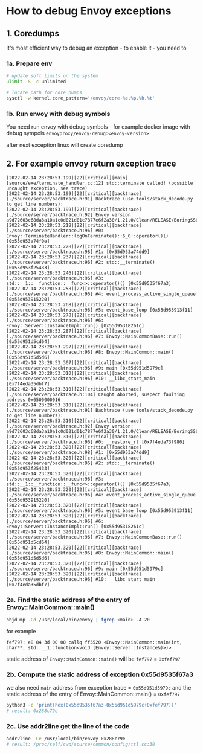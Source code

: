 # How to debug Envoy exceptions

## 1. Coredumps

It's most efficient way to debug an exception - to enable it - you need to

### 1a. Prepare env

```bash
# update soft limits on the system
ulimit -S -c unlimited

# locate path for core dumps
sysctl -w kernel.core_pattern='/envoy/core-%e.%p.%h.%t'
```

### 1b. Run envoy with debug symbols

You need run envoy with debug symbols - for example docker image with debug sympols `envoyproxy/envoy-debug:<envoy-version>`

after next exception linux will create coredump

## 2. For example envoy return exception trace

```log
[2022-02-14 23:28:53.199][22][critical][main] [source/exe/terminate_handler.cc:12] std::terminate called! (possible uncaught exception, see trace)
[2022-02-14 23:28:53.199][22][critical][backtrace] [./source/server/backtrace.h:91] Backtrace (use tools/stack_decode.py to get line numbers):
[2022-02-14 23:28:53.199][22][critical][backtrace] [./source/server/backtrace.h:92] Envoy version: a9d72603c68da3a10a1c0d021d01c7877e6f2a30/1.21.0/Clean/RELEASE/BoringSSL
[2022-02-14 23:28:53.218][22][critical][backtrace] [./source/server/backtrace.h:96] #0: Envoy::TerminateHandler::logOnTerminate()::$_0::operator()() [0x55d953a74f0e]
[2022-02-14 23:28:53.228][22][critical][backtrace] [./source/server/backtrace.h:98] #1: [0x55d953a74dd9]
[2022-02-14 23:28:53.237][22][critical][backtrace] [./source/server/backtrace.h:96] #2: std::__terminate() [0x55d953f25433]
[2022-02-14 23:28:53.246][22][critical][backtrace] [./source/server/backtrace.h:96] #3: std::__1::__function::__func<>::operator()() [0x55d9535f67a3]
[2022-02-14 23:28:53.258][22][critical][backtrace] [./source/server/backtrace.h:96] #4: event_process_active_single_queue [0x55d953915220]
[2022-02-14 23:28:53.268][22][critical][backtrace] [./source/server/backtrace.h:96] #5: event_base_loop [0x55d953913f11]
[2022-02-14 23:28:53.278][22][critical][backtrace] [./source/server/backtrace.h:96] #6: Envoy::Server::InstanceImpl::run() [0x55d95318261c]
[2022-02-14 23:28:53.287][22][critical][backtrace] [./source/server/backtrace.h:96] #7: Envoy::MainCommonBase::run() [0x55d951d5cd64]
[2022-02-14 23:28:53.297][22][critical][backtrace] [./source/server/backtrace.h:96] #8: Envoy::MainCommon::main() [0x55d951d5d5d6]
[2022-02-14 23:28:53.307][22][critical][backtrace] [./source/server/backtrace.h:96] #9: main [0x55d951d5979c]
[2022-02-14 23:28:53.310][22][critical][backtrace] [./source/server/backtrace.h:96] #10: __libc_start_main [0x7f4eda35dbf7]
[2022-02-14 23:28:53.310][22][critical][backtrace] [./source/server/backtrace.h:104] Caught Aborted, suspect faulting address 0x6500000016
[2022-02-14 23:28:53.310][22][critical][backtrace] [./source/server/backtrace.h:91] Backtrace (use tools/stack_decode.py to get line numbers):
[2022-02-14 23:28:53.310][22][critical][backtrace] [./source/server/backtrace.h:92] Envoy version: a9d72603c68da3a10a1c0d021d01c7877e6f2a30/1.21.0/Clean/RELEASE/BoringSSL
[2022-02-14 23:28:53.310][22][critical][backtrace] [./source/server/backtrace.h:96] #0: __restore_rt [0x7f4eda73f980]
[2022-02-14 23:28:53.320][22][critical][backtrace] [./source/server/backtrace.h:98] #1: [0x55d953a74dd9]
[2022-02-14 23:28:53.320][22][critical][backtrace] [./source/server/backtrace.h:96] #2: std::__terminate() [0x55d953f25433]
[2022-02-14 23:28:53.320][22][critical][backtrace] [./source/server/backtrace.h:96] #3: std::__1::__function::__func<>::operator()() [0x55d9535f67a3]
[2022-02-14 23:28:53.320][22][critical][backtrace] [./source/server/backtrace.h:96] #4: event_process_active_single_queue [0x55d953915220]
[2022-02-14 23:28:53.320][22][critical][backtrace] [./source/server/backtrace.h:96] #5: event_base_loop [0x55d953913f11]
[2022-02-14 23:28:53.320][22][critical][backtrace] [./source/server/backtrace.h:96] #6: Envoy::Server::InstanceImpl::run() [0x55d95318261c]
[2022-02-14 23:28:53.320][22][critical][backtrace] [./source/server/backtrace.h:96] #7: Envoy::MainCommonBase::run() [0x55d951d5cd64]
[2022-02-14 23:28:53.320][22][critical][backtrace] [./source/server/backtrace.h:96] #8: Envoy::MainCommon::main() [0x55d951d5d5d6]
[2022-02-14 23:28:53.320][22][critical][backtrace] [./source/server/backtrace.h:96] #9: main [0x55d951d5979c]
[2022-02-14 23:28:53.320][22][critical][backtrace] [./source/server/backtrace.h:96] #10: __libc_start_main [0x7f4eda35dbf7]
```

### 2a. Find the static address of the entry of Envoy::MainCommon::main()

```bash
objdump -Cd /usr/local/bin/envoy | fgrep <main> -A 20 
```

for example

```log
fef797: e8 84 3d 00 00 callq ff3520 <Envoy::MainCommon::main(int, char**, std::__1::function<void (Envoy::Server::Instance&)>)>
```

static address of `Envoy::MainCommon::main()` will be `fef797` = `0xfef797`

### 2b. Compute the static address of exception 0x55d9535f67a3

we also need `main` address from exception trace = `0x55d951d5979c` and the static address of the entry of Envoy::MainCommon::main() = `0xfef797`

```bash
python3 -c 'print(hex(0x55d9535f67a3-0x55d951d5979c+0xfef797))'
# result: 0x288c79e
```

### 2c. Use addr2line get the line of the code

```bash
addr2line -Ce /usr/local/bin/envoy 0x288c79e
# result: /proc/self/cwd/source/common/config/ttl.cc:30
```
